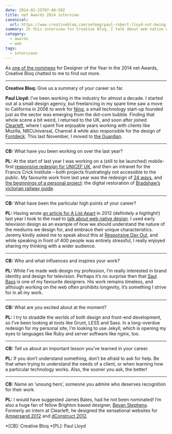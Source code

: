 ```yaml
---
date: 2014-02-25T07:40:58Z
title: net Awards 2014 interview
canonical:
  url: https://www.creativebloq.com/netmag/paul-robert-lloyd-not-being-afraid-ask-help-21410795
summary: In this interview for Creative Bloq, I talk about web native design and how Saul Bass inspires my work.
category:
  - awards
  - web
tags:
  - interviews
---
```


As [one of the nominees][1] for Designer of the Year in the 2014 net Awards, Creative Bloq chatted to me to find out more.

---

**Creative Bloq:** Give us a summary of your career so far.

**Paul Lloyd:** I’ve been working in the industry for almost a decade. I started out at a small design agency, but freelancing in my spare time saw a move to California in 2006 to work for [Ning][2], a small technology start-up founded just as the sector was emerging from the dot-com bubble. Finding that whole scene a bit weird, I returned to the UK, and soon after joined [Clearleft][3], where I spent five enjoyable years working with clients like Mozilla, NBCUniversal, Channel 4 while also responsible for the design of [Fontdeck][4]. This last November, I moved to [the Guardian][5].

---

**CB:** What have you been working on over the last year?

**PL:** At the start of last year I was working on a (still to be launched) mobile-first [responsive redesign for UNICEF UK][6], and then an intranet for the Francis Crick Institute – both projects frustratingly not accessible to the public. My favourite work from last year was the redesign of [24 ways][7], and [the beginnings of a personal project][8]: the digital restoration of [Bradshaw’s victorian railway guide][9].

---

**CB:** What have been the particular high points of your career?

**PL:** Having wrote [an article for A List Apart][10] in 2012 (definitely a highlight!) last year I took to the road to [talk about web native design][11]. I used early television design as an example of how we should understand the nature of the mediums we design for, and embrace their unique characteristics. Jeremy kindly asked me to speak about this at [Responsive Day Out][12], and while speaking in front of 400 people was entirely stressful, I really enjoyed sharing my thinking with a wider audience.

---

**CB:** Who and what influences and inspires your work?

**PL:** While I’ve made web design my profession, I’m really interested in brand identity and design for television. Perhaps it’s no surprise then that [Saul Bass][13] is one of my favourite designers. His work remains timeless, and although working on the web often prohibits longevity, it’s something I strive for in all my work.

---

**CB:** What are you excited about at the moment?

**PL:** I try to straddle the worlds of both design and front-end development, so I’ve been looking at tools like Grunt, LESS and Sass. In a long-overdue redesign for my personal site, I’m looking to use Jekyll, which is opening my eyes to languages like Ruby and server software like nginx, too.

---

**CB:** Tell us about an important lesson you’ve learned in your career.

**PL:** If you don’t understand something, don’t be afraid to ask for help. Be that when trying to understand the needs of a client, or when learning how a particular technology works. Also, the sooner you ask, the better!

---

**CB:** Name an ‘unsung hero’, someone you admire who deserves recognition for their work.

**PL:** I would have suggested James Bates, had he not been nominated! I’m also a huge fan of fellow Brighton based designer, [Bevan Stephens][14]. Formerly an intern at Clearleft, he designed the sensational websites for [Ampersand 2012][15] and [dConstruct 2012][16].

[1]: /2014/033/a1/net_awards/
[2]: https://ning.com
[3]: https://clearleft.com
[4]: https://fontdeck.com
[5]: https://theguardian.com
[6]: http://v4.clearleft.com/made/unicef
[7]: https://24ways.org
[8]: /2013/107/a1/bradshaws_guide/
[9]: https://bradshaws.guide
[10]: https://alistapart.com/article/the-web-aesthetic
[11]: https://speakerdeck.com/paulrobertlloyd/this-is-for-everyone-speak-the-web
[12]: http://responsiveconf.com/2013/
[13]: http://www.artofthetitle.com/designer/saul-bass/
[14]: http://bevanstephens.com
[15]: http://2012.ampersandconf.com
[16]: http://2012.dconstruct.org

*[CB]: Creative Bloq
*[PL]: Paul Lloyd
